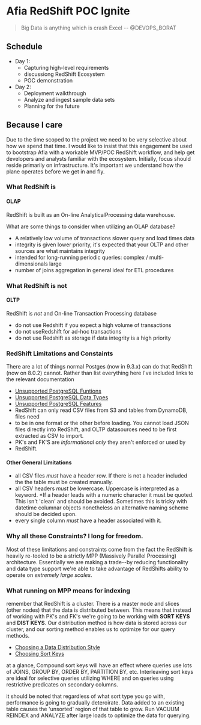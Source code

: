 # Afia RedShift POC Ignite

> Big Data is anything which is crash Excel -- @DEVOPS_BORAT

## Schedule
* Day 1:
  * Capturing high-level requirements
  * discussiong RedShift Ecosystem
  * POC demonstration
* Day 2:
  * Deployment walkthrough
  * Analyze and ingest sample data sets
  * Planning for the future

## Because I care
Due to the time scoped to the project we need to be very selective about how we
spend that time.  I would like to insist that this engagement be used to
bootstrap Afia with a workable MVP/POC RedShift workflow, and help get developers and analysts familiar with the ecosystem.  Initially, focus should reside primarily on
infrastructure.  It's important we understand how the plane operates before we
get in and fly.

### What RedShift is

#### OLAP
RedShift is built as an On-line AnalyticalProcessing data warehouse.

What are some things to consider when utilizing an OLAP database?
* A relatively low volume of transactions slower query and load times data
* integrity is given lower priority, it's expected that your OLTP and other sources are what maintains integrity
* intended for long-running periodic queries: complex / multi-dimensionals large
* number of joins aggregation in general ideal for ETL procedures

### What RedShift is not 

#### OLTP

RedShift is _not_ and On-line Transaction Processing database

* do not use Redshift if you expect a high volume of transactions 
* do not useRedshift for ad-hoc transactions 
* do not use Redshift as storage if data integrity is a high priority

### RedShift Limitations and Constaints

There are a lot of things normal Postges (now in 9.3.x) can do that RedShift
(now on 8.0.2) cannot.  Rather than list everything here I've included links to
the relevant documentation
* [Unsupported PostgreSQL Funtions](http://docs.aws.amazon.com/redshift/latest/dg/c_unsupported-postgresql-functions.html)
* [Unsupported PostgreSQL Data Types](http://docs.aws.amazon.com/redshift/latest/dg/c_unsupported-postgresql-datatypes.html)
* [Unsupported PostgreSQL Features](http://docs.aws.amazon.com/redshift/latest/dg/c_unsupported-postgresql-features.html)
* RedShift can only read CSV files from S3 and tables from DynamoDB, files need
* to be in one format or the other before loading.  You cannot load JSON files directly
into RedShift, and OLTP datasources need to be first extracted as CSV to import.
* PK's and FK'S are _informational only_ they aren't enforced or used by
* RedShift.

#### Other General Limitations
* all CSV files _must_ have a header row.  If there is not a header included the
  the table must be created manually.
* all CSV headers _must_ be lowercase.  Uppercase is interpreted as a keyword. 
*If a header leads with a numeric character it must be quoted.  This isn't
'clean' and should be avoided.  Sometimes this is tricky with datetime columnar
objects nonetheless an alternative naming scheme should be decided upon.
* every single column _must_ have a header associated with it.

### Why all these Constraints? I long for freedom.
Most of these limitations and constraints come from the fact the RedShift is heavily re-tooled to be a
strictly MPP (Massively Parallel Processing) architecture.  Essentially we are
making a trade--by reducing functionality and data type support we're able to
take advantage of RedShifts ability to operate on *extremely large scales*.

### What running on MPP means for indexing
remember that RedShift is a cluster. There is a master node and slices (other nodes) that the data is distributed
between.  This means that instead of working with PK's and FK's we're going to
be working with __SORT KEYS__ and __DIST KEYS__.  Our distribution method is how
data is stored across our cluster, and our sorting method enables us to optimize
for our query methods.

* [Choosing a Data Distribution Style](http://docs.aws.amazon.com/redshift/latest/dg/t_Distributing_data.html)
* [Choosing Sort Keys](http://docs.aws.amazon.com/redshift/latest/dg/t_Sorting_data.html)

at a glance, Compound sort keys will have an effect where queries use lots of
JOINS, GROUP BY, ORDER BY, PARTITION BY, etc.  Interleaving sort keys are ideal
for selective queries utilizing WHERE and on queries using restrictive
predicates on secondary columns.

it should be noted that regardless of what sort type you go with, performance is
going to gradually deteroirate.  Data added to an existing table causes the
'unsorted' region of that table to grow.  Run VACUUM REINDEX and ANALYZE after
large loads to optimize the data for querying.
